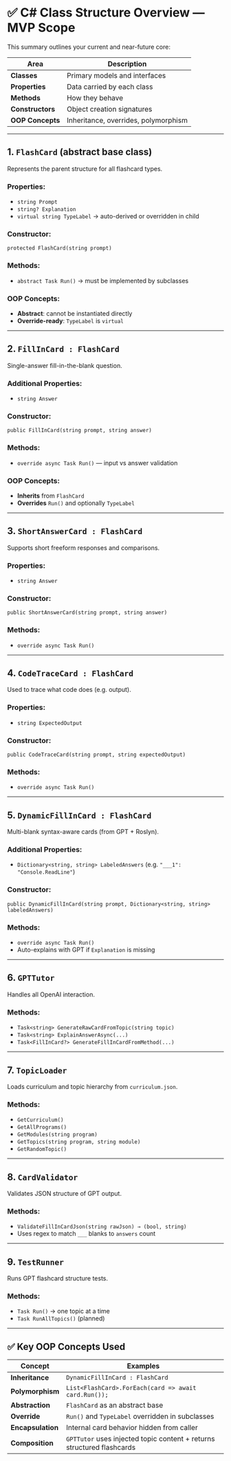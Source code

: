 ﻿# ✅ **C# Class Structure Overview — MVP Scope**

This summary outlines your current and near-future core:

| Area | Description |
|------|-------------|
| **Classes** | Primary models and interfaces |
| **Properties** | Data carried by each class |
| **Methods** | How they behave |
| **Constructors** | Object creation signatures |
| **OOP Concepts** | Inheritance, overrides, polymorphism |

---

## 1. **`FlashCard` (abstract base class)**
Represents the parent structure for all flashcard types.

### Properties:
- `string Prompt`  
- `string? Explanation`  
- `virtual string TypeLabel` → auto-derived or overridden in child

### Constructor:
`protected FlashCard(string prompt)`

### Methods:
- `abstract Task Run()` → must be implemented by subclasses

### OOP Concepts:
- **Abstract**: cannot be instantiated directly
- **Override-ready**: `TypeLabel` is `virtual`

---

## 2. **`FillInCard : FlashCard`**
Single-answer fill-in-the-blank question.

### Additional Properties:
- `string Answer`

### Constructor:
`public FillInCard(string prompt, string answer)`

### Methods:
- `override async Task Run()` — input vs answer validation

### OOP Concepts:
- **Inherits** from `FlashCard`
- **Overrides** `Run()` and optionally `TypeLabel`

---

## 3. **`ShortAnswerCard : FlashCard`**
Supports short freeform responses and comparisons.

### Properties:
- `string Answer`

### Constructor:
`public ShortAnswerCard(string prompt, string answer)`

### Methods:
- `override async Task Run()`

---

## 4. **`CodeTraceCard : FlashCard`**
Used to trace what code does (e.g. output).

### Properties:
- `string ExpectedOutput`

### Constructor:
`public CodeTraceCard(string prompt, string expectedOutput)`

### Methods:
- `override async Task Run()`

---

## 5. **`DynamicFillInCard : FlashCard`**
Multi-blank syntax-aware cards (from GPT + Roslyn).

### Additional Properties:
- `Dictionary<string, string> LabeledAnswers` (e.g. `"___1": "Console.ReadLine"`)

### Constructor:
`public DynamicFillInCard(string prompt, Dictionary<string, string> labeledAnswers)`

### Methods:
- `override async Task Run()`
- Auto-explains with GPT if `Explanation` is missing

---

## 6. **`GPTTutor`**
Handles all OpenAI interaction.

### Methods:
- `Task<string> GenerateRawCardFromTopic(string topic)`
- `Task<string> ExplainAnswerAsync(...)`
- `Task<FillInCard?> GenerateFillInCardFromMethod(...)`

---

## 7. **`TopicLoader`**
Loads curriculum and topic hierarchy from `curriculum.json`.

### Methods:
- `GetCurriculum()`
- `GetAllPrograms()`
- `GetModules(string program)`
- `GetTopics(string program, string module)`
- `GetRandomTopic()`

---

## 8. **`CardValidator`**
Validates JSON structure of GPT output.

### Methods:
- `ValidateFillInCardJson(string rawJson) → (bool, string)`
- Uses regex to match `___` blanks to `answers` count

---

## 9. **`TestRunner`**
Runs GPT flashcard structure tests.

### Methods:
- `Task Run()` → one topic at a time
- `Task RunAllTopics()` (planned)

---

## ✅ Key OOP Concepts Used

| Concept | Examples |
|--------|----------|
| **Inheritance** | `DynamicFillInCard : FlashCard` |
| **Polymorphism** | `List<FlashCard>.ForEach(card => await card.Run());` |
| **Abstraction** | `FlashCard` as an abstract base |
| **Override** | `Run()` and `TypeLabel` overridden in subclasses |
| **Encapsulation** | Internal card behavior hidden from caller |
| **Composition** | `GPTTutor` uses injected topic content + returns structured flashcards |
